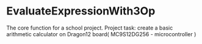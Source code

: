# EvaluateExpressionWith3Op
The core function for a school project.
Project task: create a basic arithmetic calculator on Dragon12 board( MC9S12DG256 - microcontroller )
